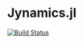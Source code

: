 # Jynamics.jl

[![Build Status](https://github.com/WenyinWei/Juna.jl/actions/workflows/CI.yml/badge.svg?branch=main)](https://github.com/WenyinWei/Juna.jl/actions/workflows/CI.yml?query=branch%3Amain)
